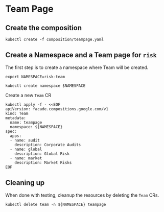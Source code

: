 # Team Page 

## Create the composition

```
kubectl create -f composition/teampage.yaml
```


## Create a Namespace and a Team page for `risk`

The first step is to create a namespace where Team will be created.

```
export NAMESPACE=risk-team

kubectl create namespace $NAMESPACE
```

Create a new `Team` CR

```
kubectl apply -f - <<EOF
apiVersion: facade.compositions.google.com/v1
kind: Team
metadata:
  name: teampage
  namespace: ${NAMESPACE}
spec:
  apps:
  - name: audit
    description: Corporate Audits
  - name: global
    description: Global Risk
  - name: market
    description: Market Risks
EOF
```

## Cleaning up

When done with testing, cleanup the resources by deleting the `Team` CRs.

```
kubectl delete team -n ${NAMESPACE} teampage
```